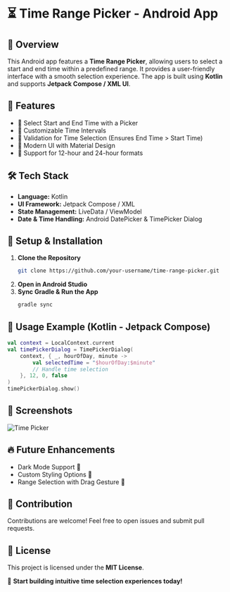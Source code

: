 # ⏳ Time Range Picker - Android App

## 📌 Overview
This Android app features a **Time Range Picker**, allowing users to select a start and end time within a predefined range. It provides a user-friendly interface with a smooth selection experience. The app is built using **Kotlin** and supports **Jetpack Compose / XML UI**.

## 🎯 Features
- 🔹 Select Start and End Time with a Picker
- 🔹 Customizable Time Intervals
- 🔹 Validation for Time Selection (Ensures End Time > Start Time)
- 🔹 Modern UI with Material Design
- 🔹 Support for 12-hour and 24-hour formats

## 🛠 Tech Stack
- **Language:** Kotlin
- **UI Framework:** Jetpack Compose / XML
- **State Management:** LiveData / ViewModel
- **Date & Time Handling:** Android DatePicker & TimePicker Dialog

## 🔧 Setup & Installation
1. **Clone the Repository**
   ```bash
   git clone https://github.com/your-username/time-range-picker.git
   ```
2. **Open in Android Studio**
3. **Sync Gradle & Run the App**
   ```bash
   gradle sync
   ```

## 📝 Usage Example (Kotlin - Jetpack Compose)
```kotlin
val context = LocalContext.current
val timePickerDialog = TimePickerDialog(
    context, { _, hourOfDay, minute ->
        val selectedTime = "$hourOfDay:$minute"
        // Handle time selection
    }, 12, 0, false
)
timePickerDialog.show()
```

## 📸 Screenshots
![Time Picker](https://via.placeholder.com/400x800)

## 🔥 Future Enhancements
- Dark Mode Support 🌙
- Custom Styling Options 🎨
- Range Selection with Drag Gesture 📌

## 🤝 Contribution
Contributions are welcome! Feel free to open issues and submit pull requests.

## 📜 License
This project is licensed under the **MIT License**.

🚀 **Start building intuitive time selection experiences today!**
